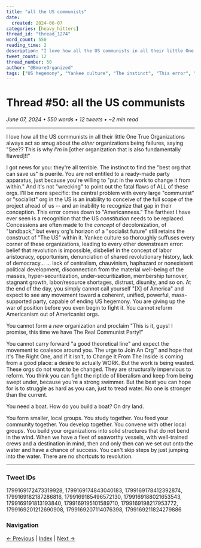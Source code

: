 ```yaml
---
title: "all the US communists"
date:
  created: 2024-06-07
categories: [heavy_hitters]
thread_id: "thread_1274"
word_count: 550
reading_time: 2
description: "I love how all the US communists in all their little One True Organizations always act so smug about the * other * organizations being failures , saying ' See..."
tweet_count: 12
thread_number: 50
author: "@BmoreOrganized"
tags: ["US hegemony", "Yankee culture", "The instinct", "This error", "a ready-made party apparatus"]
---
```

# Thread #50: all the US communists

*June 07, 2024 • 550 words • 12 tweets • ~2 min read*

---

I love how all the US communists in all their little One True Organizations always act so smug about the *other* organizations being failures, saying "See?? This is why *I'm* in [other organization that is also fundamentally flawed]!!"

I got news for you: they're all terrible. The instinct to find the "best org that can save us" is puerile. You are not entitled to a ready-made party apparatus, just because you're willing to "put in the work to change it from within." And it's not "wrecking" to point out the fatal flaws of ALL of these orgs. I'll be more specific: the central problem with every large "communist" or "socialist" org in the US is an inability to conceive of the full scope of the project ahead of us -- and an inability to recognize that gap in their conception. This error comes down to "Americanness." The farthest I have ever seen is a recognition that the US *constitution* needs to be replaced. Concessions are often made to the *concept* of decolonization, of "landback," but every org's horizon of a "socialist future" still retains the construct of "The US" within it. Yankee culture so thoroughly suffuses every corner of these organizations, leading to every other downstream error: belief that revolution is impossible, disbelief in the concept of labor aristocracy, opportunism, denunciation of shared revolutionary history, lack of democracy... ... lack of centralism, chauvinism, haphazard or nonexistent political development, disconnection from the material well-being of the masses, hyper-securitization, under-securitization, membership turnover, stagnant growth, labor/resource shortages, distrust, disunity, and so on. At the end of the day, you simply cannot call yourself "[X] of America" and expect to see any movement toward a coherent, unified, powerful, mass-supported party, capable of ending US hegemony. You are giving up the war of position before you even begin to fight it. You cannot reform Americanism out of Americanist orgs.

You cannot form a *new* organization and proclaim "This is it, guys! I promise, this time we have The Real Communist Party!"

You cannot carry forward "a good theoretical line" and expect the movement to coalesce around you. The urge to Join An Org™️ and hope that it's The Right One, and if it isn't, to Change It From The Inside is coming from a good place: a desire to actually WORK. But the work is being wasted. These orgs do not want to be changed. They are structurally impervious to reform. You think you can fight the riptide of liberalism and keep from being swept under, because you're a strong swimmer. But the best you can hope for is to struggle as hard as you can, just to tread water. No one is stronger than the current.

You need a boat. How do you build a boat? On dry land.

You form smaller, local groups. You study together. You feed your community together. You develop together. You convene with other local groups. You build your organizations into solid structures that do not bend in the wind. When we have a fleet of seaworthy vessels, with well-trained crews and a destination in mind, then and only then can we set out onto the water and have a chance of success. You can't skip steps by just jumping into the water. There are no shortcuts to revolution.

---

### Tweet IDs
1799169172473319928, 1799169174843040183, 1799169178412392874, 1799169182187286816, 1799169185496572130, 1799169188021653543, 1799169191813193840, 1799169195101589710, 1799169198217953772, 1799169201212690908, 1799169207114076398, 1799169211824279886

### Navigation
[← Previous](049-*.md) | [Index](index.md) | [Next →](051-*.md)